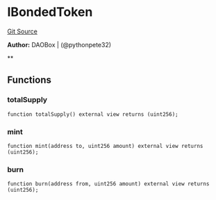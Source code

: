 # IBondedToken
[Git Source](https://github.com/DAObox/fantastic-spork/blob/e85e294b9aa197e65780cf42fd333d2b29d2cb82/src/interfaces/IBondedToken.sol)

**Author:**
DAOBox | (@pythonpete32)

**


## Functions
### totalSupply


```solidity
function totalSupply() external view returns (uint256);
```

### mint


```solidity
function mint(address to, uint256 amount) external view returns (uint256);
```

### burn


```solidity
function burn(address from, uint256 amount) external view returns (uint256);
```

